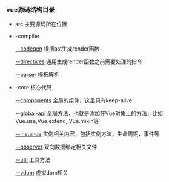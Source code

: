 
<!DOCTYPE html>
<html>
<head>
  <meta charset="utf-8">
  <meta name="viewport" content="width=device-width,initial-scale=1.0,maximum-scale=1.0,user-scalable=0">
  <meta http-equiv="X-UA-Compatible" content="IE=edge">
  <meta name="apple-mobile-web-app-capable" content="yes">
  <meta name="apple-mobile-web-app-status-bar-style" content="black">
  <meta name="format-detection" content="telephone=no">
  <!--禁止屏幕旋转-->
  <meta name="screen-orientation" content="portrait">
  <meta name="x5-orientation" content="portrait">
  <title>我的ip</title>
</head>
<body>
	<h3>vue源码结构目录</h3>

<ul>
	<li>src 主要源码所在位置</li>
	<li style="listStyle:none;">
		<p>-compiler</p>
			<p style="marginLeft:20px;"><a href="#">--codegen</a> 根据ast生成render函数</p>
			<p style="marginLeft:20px;"><a href="#">--directives</a> 通用生成render函数之前需要处理的指令</p>
			<p style="marginLeft:20px;"><a href="#">--parser</a> 模板解析</p>
	</li>
	<li style="listStyle:none;">
		<p>-core 核心代码</p>
			<p style="marginLeft:20px;"><a href="#">--components</a> 全局的组件，这里只有keep-alive</p>
			<p style="marginLeft:20px;"><a href="#">--global-api</a> 全局方法，也就是添加在Vue对象上的方法，比如Vue.use,Vue.extend,,Vue.mixin等</p>
			<p style="marginLeft:20px;"><a href="#">--instance</a> 实例相关内容，包括实例方法，生命周期，事件等</p>
			<p style="marginLeft:20px;"><a href="#">--observer</a> 双向数据绑定相关文件</p>
			<p style="marginLeft:20px;"><a href="#">--util</a> 工具方法</p>
			<p style="marginLeft:20px;"><a href="#">--vdom</a> 虚拟dom相关</p>
	</li>
</ul>
</body>
</html>











